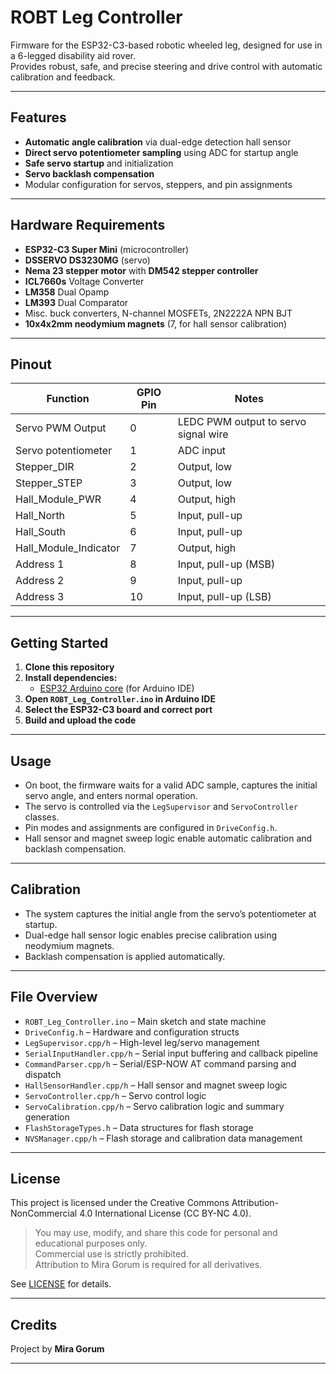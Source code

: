 # ROBT Leg Controller

Firmware for the ESP32-C3-based robotic wheeled leg, designed for use in a 6-legged disability aid rover.  
Provides robust, safe, and precise steering and drive control with automatic calibration and feedback.

---

## Features

- **Automatic angle calibration** via dual-edge detection hall sensor
- **Direct servo potentiometer sampling** using ADC for startup angle
- **Safe servo startup** and initialization
- **Servo backlash compensation**
- Modular configuration for servos, steppers, and pin assignments

---

## Hardware Requirements

- **ESP32-C3 Super Mini** (microcontroller)
- **DSSERVO DS3230MG** (servo)
- **Nema 23 stepper motor** with **DM542 stepper controller**
- **ICL7660s** Voltage Converter
- **LM358** Dual Opamp
- **LM393** Dual Comparator
- Misc. buck converters, N-channel MOSFETs, 2N2222A NPN BJT
- **10x4x2mm neodymium magnets** (7, for hall sensor calibration)

---

## Pinout

| Function                | GPIO Pin | Notes                                 |
|-------------------------|----------|---------------------------------------|
| Servo PWM Output        | 0        | LEDC PWM output to servo signal wire  |
| Servo potentiometer     | 1        | ADC input                             |
| Stepper_DIR             | 2        | Output, low                           |
| Stepper_STEP            | 3        | Output, low                           |
| Hall_Module_PWR         | 4        | Output, high                          |
| Hall_North              | 5        | Input, pull-up                        |
| Hall_South              | 6        | Input, pull-up                        |
| Hall_Module_Indicator   | 7        | Output, high                          |
| Address 1               | 8        | Input, pull-up (MSB)                  |
| Address 2               | 9        | Input, pull-up                        |
| Address 3               | 10       | Input, pull-up (LSB)                  |

---

## Getting Started

1. **Clone this repository**
2. **Install dependencies:**
    - [ESP32 Arduino core](https://github.com/espressif/arduino-esp32) (for Arduino IDE)
3. **Open `ROBT_Leg_Controller.ino` in Arduino IDE**
4. **Select the ESP32-C3 board and correct port**
5. **Build and upload the code**

---

## Usage

- On boot, the firmware waits for a valid ADC sample, captures the initial servo angle, and enters normal operation.
- The servo is controlled via the `LegSupervisor` and `ServoController` classes.
- Pin modes and assignments are configured in `DriveConfig.h`.
- Hall sensor and magnet sweep logic enable automatic calibration and backlash compensation.

---

## Calibration

- The system captures the initial angle from the servo’s potentiometer at startup.
- Dual-edge hall sensor logic enables precise calibration using neodymium magnets.
- Backlash compensation is applied automatically.

---

## File Overview

 - `ROBT_Leg_Controller.ino` – Main sketch and state machine
 - `DriveConfig.h` – Hardware and configuration structs
 - `LegSupervisor.cpp/h` – High-level leg/servo management
 - `SerialInputHandler.cpp/h` – Serial input buffering and callback pipeline
 - `CommandParser.cpp/h` – Serial/ESP-NOW AT command parsing and dispatch
 - `HallSensorHandler.cpp/h` – Hall sensor and magnet sweep logic
 - `ServoController.cpp/h` – Servo control logic
 - `ServoCalibration.cpp/h` – Servo calibration logic and summary generation
 - `FlashStorageTypes.h` – Data structures for flash storage
 - `NVSManager.cpp/h` – Flash storage and calibration data management

---

## License

This project is licensed under the Creative Commons Attribution-NonCommercial 4.0 International License (CC BY-NC 4.0).

> You may use, modify, and share this code for personal and educational purposes only.  
> Commercial use is strictly prohibited.  
> Attribution to Mira Gorum is required for all derivatives.

See [LICENSE](LICENSE) for details.

---

## Credits

Project by **Mira Gorum**

---
